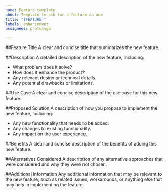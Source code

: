```yaml
---
name: Feature template
about: Template to ask for a feature on ada
title: "[FEATURE]"
labels: enhancement
assignees: protoxvga

---
```


##Feature Title
A clear and concise title that summarizes the new feature.

##Description
A detailed description of the new feature, including:

- What problem does it solve?
- How does it enhance the product?
- Any relevant design or technical details.
- Any potential drawbacks or limitations.

##Use Case
A clear and concise description of the use case for this new feature.

##Proposed Solution
A description of how you propose to implement the new feature, including:

- Any new functionality that needs to be added.
- Any changes to existing functionality.
- Any impact on the user experience.

##Benefits
A clear and concise description of the benefits of adding this new feature.

##Alternatives Considered
A description of any alternative approaches that were considered and why they were not chosen.

##Additional Information
Any additional information that may be relevant to the new feature, such as related issues, workarounds, or anything else that may help in implementing the feature.
